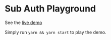 # Sub Auth Playground

See the [live demo](https://demo.litentry.com/)

Simply run `yarn && yarn start` to play the demo.
